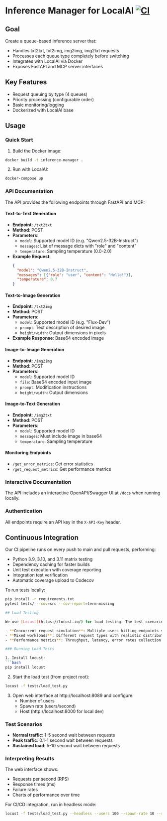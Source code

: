 # Inference Manager for LocalAI [![CI](https://github.com/yourusername/inference_manager/actions/workflows/ci.yml/badge.svg)](https://github.com/yourusername/inference_manager/actions/workflows/ci.yml)

## Goal
Create a queue-based inference server that:
- Handles txt2txt, txt2img, img2img, img2txt requests
- Processes each queue type completely before switching
- Integrates with LocalAI via Docker
- Exposes FastAPI and MCP server interfaces

## Key Features
- Request queuing by type (4 queues)
- Priority processing (configurable order)
- Basic monitoring/logging
- Dockerized with LocalAI base

## Usage

### Quick Start
1. Build the Docker image:
```bash
docker build -t inference-manager .
```

2. Run with LocalAI:
```bash
docker-compose up
```

### API Documentation

The API provides the following endpoints through FastAPI and MCP:

#### Text-to-Text Generation
- **Endpoint**: `/txt2txt`
- **Method**: POST
- **Parameters**:
  - `model`: Supported model ID (e.g. "Qwen2.5-32B-Instruct")
  - `messages`: List of message dicts with "role" and "content"
  - `temperature`: Sampling temperature (0.0-2.0)
- **Example Request**:
  ```json
  {
    "model": "Qwen2.5-32B-Instruct",
    "messages": [{"role": "user", "content": "Hello!"}],
    "temperature": 0.7
  }
  ```

#### Text-to-Image Generation
- **Endpoint**: `/txt2img`
- **Method**: POST
- **Parameters**:
  - `model`: Supported model ID (e.g. "Flux-Dev")
  - `prompt`: Text description of desired image
  - `height/width`: Output dimensions in pixels
- **Example Response**: Base64 encoded image

#### Image-to-Image Generation
- **Endpoint**: `/img2img`
- **Method**: POST
- **Parameters**:
  - `model`: Supported model ID
  - `file`: Base64 encoded input image
  - `prompt`: Modification instructions
  - `height/width`: Output dimensions

#### Image-to-Text Generation
- **Endpoint**: `/img2txt`
- **Method**: POST
- **Parameters**:
  - `model`: Supported model ID
  - `messages`: Must include image in base64
  - `temperature`: Sampling temperature

#### Monitoring Endpoints
- `/get_error_metrics`: Get error statistics
- `/get_request_metrics`: Get performance metrics

### Interactive Documentation
The API includes an interactive OpenAPI/Swagger UI at `/docs` when running locally.

### Authentication
All endpoints require an API key in the `X-API-Key` header.

## Continuous Integration

Our CI pipeline runs on every push to main and pull requests, performing:

- Python 3.9, 3.10, and 3.11 matrix testing
- Dependency caching for faster builds
- Unit test execution with coverage reporting
- Integration test verification
- Automatic coverage upload to Codecov

To run tests locally:
```bash
pip install -r requirements.txt
pytest tests/ --cov=src --cov-report=term-missing

## Load Testing

We use [Locust](https://locust.io/) for load testing. The test scenarios include:

- **Concurrent request simulation**: Multiple users hitting endpoints simultaneously
- **Mixed workloads**: Different request types with realistic distributions
- **Performance metrics**: Throughput, latency, error rates collection

### Running Load Tests

1. Install locust:
```bash
pip install locust
```

2. Start the load test (from project root):
```bash
locust -f tests/load_test.py
```

3. Open web interface at http://localhost:8089 and configure:
   - Number of users
   - Spawn rate (users/second)
   - Host (http://localhost:8000 for local dev)

### Test Scenarios

- **Normal traffic**: 1-5 second wait between requests
- **Peak traffic**: 0.1-1 second wait between requests
- **Sustained load**: 5-10 second wait between requests

### Interpreting Results

The web interface shows:
- Requests per second (RPS)
- Response times (ms)
- Failure rates
- Charts of performance over time

For CI/CD integration, run in headless mode:
```bash
locust -f tests/load_test.py --headless --users 100 --spawn-rate 10 --run-time 1m
```